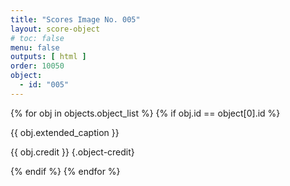 ```yaml
---
title: "Scores Image No. 005"
layout: score-object
# toc: false
menu: false
outputs: [ html ]
order: 10050
object:
  - id: "005"
---
```


{% for obj in objects.object_list %}
{% if obj.id == object[0].id %}

{{ obj.extended_caption }}

{{ obj.credit }} {.object-credit}

{% endif %}
{% endfor %}
